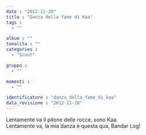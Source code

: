 ```yaml
---
date : "2012-11-28"
title : "Danza della fame di Kaa"
tags : 
  - ""

album : ""
tonalita : ""
categories : 
  - "Scout"

gruppo : 
  - ""

momenti : 
  - ""

identificatore : "danza_della_fame_di_kaa"
data_revisione : "2012-11-28"
---
```

  
  
  
Lentamente va il pitone delle rocce, sono Kaa.  
Lentamente va, la mia danza è questa qua, Bandar Log!  
  
